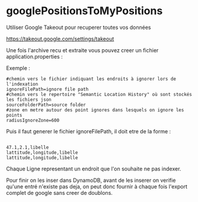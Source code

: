 # googlePositionsToMyPositions

Utiliser Google Takeout pour recuperer toutes vos données

https://takeout.google.com/settings/takeout

Une fois l'archive recu et extraite vous pouvez creer un fichier application.properties :

Exemple :

```
#chemin vers le fichier indiquant les endroits à ignorer lors de l'indexation
ignoreFilePath=ignore file path
#chemin vers le repertoire "Semantic Location History" où sont stockés les fichiers json
sourceFolderPath=source folder
#zone en metre autour des point ignores dans lesquels on ignore les points
radiusIgnoreZone=600

```

Puis il faut generer le fichier ignoreFilePath, il doit etre de la forme :

```

47.1,2.1,libelle
lattitude,longitude,libelle
lattitude,longitude,libelle

```

Chaque Ligne representant un endroit que l'on souhaite ne pas indexer.


Pour finir on les inser dans DynamoDB, avant de les inserer on verifie qu'une entré n'existe pas deja, on
peut donc fournir à chaque fois l'export complet de google sans creer de doublons.
